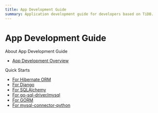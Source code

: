 ```yaml
---
title: App Development Guide
summary: Application development guide for developers based on TiDB.
---
```


# App Development Guide

<NavColum>
<ColumnTitle>About App Development Guide</ColumnTitle>

- [App Development Overview](app-dev-overview.md)

</NavColum>

<NavColum>
<ColumnTitle>Quick Starts</ColumnTitle>

- [For Hibernate ORM](for-hibernate-orm.md)
- [For Django](for-django.md)
- [For SQLAlchemy](for-sqlalchemy.md)
- [For go-sql-driver/mysql](for-go-sql-driver-mysql.md)
- [For GORM](for-gorm.md)
- [For mysql-connector-python](for-python-mysql-connector.md)

</NavColum>
